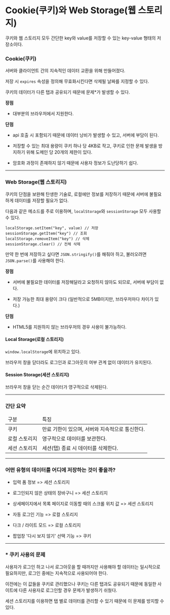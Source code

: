 # Cookie(쿠키)와 Web Storage(웹 스토리지)

쿠키와 웹 스토리지 모두 간단한 key와 value를 저장할 수 있는 key-value 형태의 저장소이다.

### Cookie(쿠키)

서버와 클라이언트 간의 지속적인 데이터 교환을 위해 만들어졌다.

저장 시 `expires` 속성을 정의해 무효화시킨다면 삭제될 날짜를 지정할 수 있다.

쿠키의 데이터가 다른 탭과 공유되기 때문에 문제\*가 발생할 수 있다.

**장점**

- 대부분의 브라우저에서 지원한다.

**단점**

- api 호출 시 포함되기 때문에 데이터 낭비가 발생할 수 있고, 서버에 부담이 된다.

- 저장할 수 있는 최대 용량이 쿠키 하나 당 4KB로 작고, 쿠키로 인한 문제 발생을 방지하기 위해 도메인 당 20개의 제한이 있다.

- 암호화 과정이 존재하지 않기 때문에 사용자 정보가 도난당하기 쉽다.

<hr />

### Web Storage(웹 스토리지)

쿠키의 단점을 보완해 탄생한 기술로, 로컬에만 정보를 저장하기 때문에 서버에 불필요하게 데이터를 저장할 필요가 없다.

다음과 같은 메소드를 주로 이용하며, `localStorage`와 `sessionStorage` 모두 사용할 수 있다.

```
localStorage.setItem("key", value) // 저장
sessionStorage.getItem("key") // 조회
localStorage.removeItem("key") // 삭제
sessionStorage.clear() // 전체 삭제
```

만약 한 번에 저장하고 싶다면 `JSON.stringify()`를 해줘야 하고, 불러오려면 `JSON.parse()`를 사용해야 한다.

**장점**

- 서버에 불필요한 데이터를 저장해달라고 요청하지 않아도 되므로, 서버에 부담이 없다.

- 저장 가능한 최대 용량이 크다 (일반적으로 5MB이지만, 브라우저마다 차이가 있다.)

**단점**

- HTML5를 지원하지 않는 브라우저의 경우 사용이 불가능하다.

#### Local Storage(로컬 스토리지)

`window.localStorage`에 위치하고 있다.

브라우저 창을 닫더라도 로그인과 로그아웃의 여부 관계 없이 데이터가 유지된다.

#### Session Storage(세션 스토리지)

브라우저 창을 닫는 순간 데이터가 영구적으로 삭제된다.

<hr />

### 간단 요약

<table>
  <thead>
    <tr>
      <td>구분</td>
      <td>특징</td>
    </tr>
  </thead>
  <tbody>
    <tr>
      <td>쿠키</td>
      <td>만료 기한이 있으며, 서버와 지속적으로 통신한다. </td>
    </tr>
    <tr>
      <td>로컬 스토리지</td>
      <td>영구적으로 데이터를 보관한다. </td>
    </tr>
    <tr>
      <td>세션 스토리지</td>
      <td>세션(탭) 종료 시 데이터를 삭제한다. </td>
    </tr>
  </tbody>
</table>

<hr />

### 어떤 유형의 데이터를 어디에 저장하는 것이 좋을까?

- 입력 폼 정보 => 세션 스토리지

- 로그인되지 않은 상태의 장바구니 => 세션 스토리지

- 상세페이지에서 목록 페이지로 이동할 때의 스크롤 위치 값 => 세션 스토리지

- 자동 로그인 기능 => 로컬 스토리지

- 다크 / 라이트 모드 => 로컬 스토리지

- 팝업창 '다시 보지 않기' 선택 기능 => 쿠키

<hr />

### \* 쿠키 사용의 문제

사용자가 로그인 하고 나서 로그아웃을 할 때까지만 사용해야 할 데이터는 일시적으로 필요하지만, 로그인 중에는 지속적으로 사용되어야 한다.

이전에는 이 값들을 쿠키로 관리했으나 쿠키는 다른 탭과도 공유되기 때문에 동일한 사이트에 다른 사용자로 로그인할 경우 문제가 발생하기 쉬웠다.

세션 스토리지를 이용하면 탭 별로 데이터를 관리할 수 있기 때문에 이 문제를 방지할 수 있다.
